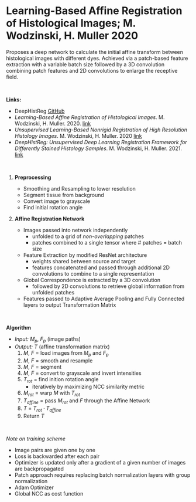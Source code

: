 # Learning-Based Affine Registration of Histological Images; M. Wodzinski, H. Muller 2020
Proposes a deep network to calculate the initial affine transform between histological images with different dyes. Achieved via a patch-based feature extraction with a variable batch size followed by a 3D convolution combining patch features and 2D convolutions to enlarge the receptive field.

<br>

**Links:**
- DeepHistReg [GitHub](https://github.com/MWod/DeepHistReg)
- *Learning-Based Affine Registration of Histological Images*. M. Wodzinski, H. Muller. 2020. [link](https://link.springer.com/chapter/10.1007/978-3-030-50120-4_2)
- *Unsupervised Learning-Based Nonrigid Registration of High Resolution Histology Images*. M. Wodzinski, H. Muller. 2020 [link](https://link.springer.com/chapter/10.1007/978-3-030-59861-7_49)
- *DeepHistReg: Unsupervised Deep Learning Registration Framework for Differently Stained Histology Samples*. M. Wodzinski, H. Muller. 2021. [link](https://www.sciencedirect.com/science/article/pii/S0169260720316321)

<br>

1. **Preprocessing**
    - Smoothing and Resampling to lower resolution
    - Segment tissue from background
    - Convert image to grayscale
    - Find initial rotation angle

2. **Affine Registration Network**
    - Images passed into network independently
        - unfolded to a grid of *non-overlapping* patches
        - patches combined to a single tensor where \# patches = batch size
    - Feature Extraction by modified ResNet architecture
        - weights shared between source and target
        - features concatenated and passed through additional 2D convolutions to combine to a single representation
    - Global Correspondence is extracted by a 3D convolution
        - followed by 2D convolutions to retrieve global information from unfolded patches
    - Features passed to Adaptive Average Pooling and Fully Connected layers to output Transformation Matrix

<br>

**Algorithm**
- *Input:* $M_p$, $F_p$ (image paths)
- *Output:* $T$ (affine transformation matrix)
    1. $M$, $F$ = load images from $M_p$ and $F_p$
    2. $M$, $F$ = smooth and resample
    3. $M$, $F$ = segment 
    4. $M$, $F$ = convert to grayscale and invert intensities
    5. $T_{rot}$ = find inition rotation angle
        - iteratively by maximizing NCC similarity metric
    6. $M_{rot}$ = warp $M$ with $T_{rot}$
    7. $T_{affine}$ = pass $M_{rot}$ and $F$ through the Affine Network
    8. $T$ = $T_{rot} \cdot T_{affine}$
    9. Return $T$

<br>

*Note on training scheme*
- Image pairs are given one by one
- Loss is backwarded after each pair
- Optimizer is updated only after a gradient of a given number of images are backpropagated
- Patch approach requires replacing batch normalization layers with group normalization
- Adam Optimizer
- Global NCC as cost function